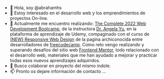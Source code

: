 - 👋 Hola, soy @abrahamhs
- 👀 Estoy interesado en el desarrollo web y los emprendimientos de proyectos On-line.
- 🌱  Actualmente me encuentro realizando: <a href="https://www.udemy.com/course/the-complete-web-development-bootcamp/" target="_blank">The Complete 2022 Web Development Bootcamp</a>, de la instructora  <a href="https://www.udemy.com/user/4b4368a3-b5c8-4529-aa65-2056ec31f37e/" target="_blank">Dr. Angela Yu</a>, en la plataforma de aprendizaje de Udemy, compaginado con el curso de <a href="https://www.freecodecamp.org/learn/2022/responsive-web-design/">(NEW) Responsive Web Design</a> de la pagina archiconocida entre desarrolladores de <a href="https://www.freecodecamp.org">freecodecamp</a>. Como reto vengo realizando y superando desafíos del sitio web <a href="https://www.frontendmentor.io?ref=challenge" target="_blank">Frontend Mentor</a>, todo relacionado con el desarrollo web, materiales que me han ayudado a mejorar y practicar todas esos nuevos aprendizajes adquiridos.   
- 💞️ Busco colaborar en proyecto del mismo indole.
- 📫 Pronto os dejare información de contacto ...

<!---
abrahamhs/abrahamhs is a ✨ special ✨ repository because its `README.md` (this file) appears on your GitHub profile.
You can click the Preview link to take a look at your changes.
--->  
